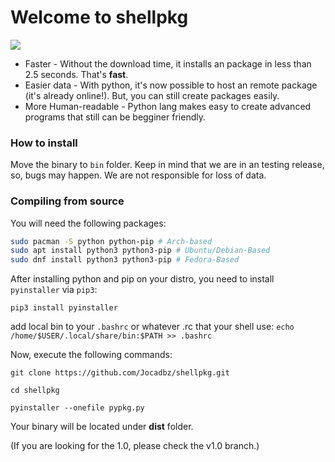 # Welcome to shellpkg
![](https://img.shields.io/badge/Writen%20in-Python-blue?logo=python)

- Faster - Without the download time, it installs an package in less than 2.5 seconds. That's **fast**.
- Easier data - With python, it's now possible to host an remote package (it's already online!). But, you can still create packages easily.
- More Human-readable - Python lang makes easy to create advanced programs that still can be begginer friendly.

### How to install

Move the binary to ```bin``` folder. Keep in mind that we are in an testing release, so, bugs may happen.
We are not responsible for loss of data.

### Compiling from source

You will need the following packages:

``` bash
sudo pacman -S python python-pip # Arch-based
sudo apt install python3 python3-pip # Ubuntu/Debian-Based
sudo dnf install python3 python3-pip # Fedora-Based
```
After installing python and pip on your distro, you need to install `pyinstaller` via `pip3`:
```
pip3 install pyinstaller
```
add local bin to your `.bashrc` or whatever .rc that your shell use: `echo /home/$USER/.local/share/bin:$PATH >> .bashrc`

Now, execute the following commands:

```git clone https://github.com/Jocadbz/shellpkg.git```

```cd shellpkg```

```pyinstaller --onefile pypkg.py```

Your binary will be located under **dist** folder.

(If you are looking for the 1.0, please check the v1.0 branch.)

